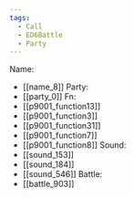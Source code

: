 ```yaml
---
tags:
  - Call
  - ED6Battle
  - Party
---
```

Name:
- [[name_8]]
Party:
- [[party_0]]
Fn:
- [[p9001_function13]]
- [[p9001_function3]]
- [[p9001_function31]]
- [[p9001_function7]]
- [[p9001_function8]]
Sound:
- [[sound_153]]
- [[sound_184]]
- [[sound_546]]
Battle:
- [[battle_903]]
